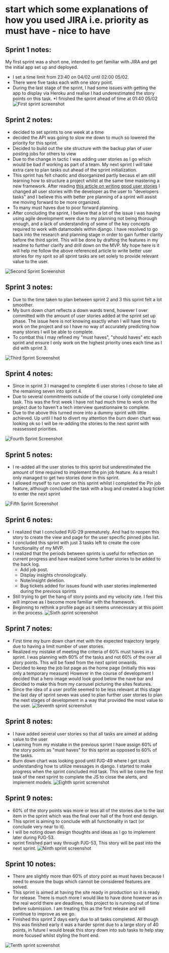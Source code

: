# start which some explanations of how you used JIRA i.e. priority as must have - nice to have

## Sprint 1 notes:
My first sprint was a short one, intended to get familiar with JIRA and get the initial app set up and deployed. 
* I set a time limit from 23:40 on 04/02 until 02:00 05/02.
* There were five tasks each with one story point. 
* During the last stage of the sprint, I  had some issues with getting the app to display via Heroku and realise I had underestimated the story points on this task.
*I finished the sprint ahead of time at 01:40 05/02
![First sprint screenshot](docs/agile/sprint-screenshots/sprint1-initial-deployment.JPG)

## Sprint 2 notes:
* decided to set sprints to one week at a time
* decided the API was going to slow me down to much so lowered the priority for this sprint.
* Decided to build out the site structure with the backup plan of user posting jobs for others to view
* Due to the change in tactic I was adding user stories as I go which would be bad if working as part of a team. My next sprint I will take extra care to plan tasks out ahead of the sprint initialization.
* This sprint has felt chaotic and disorganized partly becaus eI am still learning how to structure a project whilst at the same time mastering a new framework. After reading [this article on writing good user stories](https://www.industriallogic.com/blog/as-a-developer-is-not-a-user-story/) I changed all user stories with the developer as the user to "developers tasks" and I believe this with better pre planning of a sprint will assist me moving forward to be more organized.
* To many must haves due to poor forward planning.
* After concluding the sprint, I believe that a lot of the issue I was having using agile development were due to my planning not being thorough enough, and a lack of understanding of some of the key concepts required to work with datamodels within django. I have resolved to go back into the research and planning stage in order to gain further clarity before the third sprint. This will be done by drafting the features in my readme to further clarify and drill down on the MVP. My hope here is it will help me follow the above referenced article to write better user stories for my sprit so all sprint tasks are set solely to provide relevant value to the user. 

![Second Sprint Screenshot](docs/agile/sprint-screenshots/sprint2.JPG)

## Sprint 3 notes:
* Due to the time taken to plan between sprint 2 and 3 this sprint felt a lot smoother. 
* My burn down chart reflects a down wards trend, however I over committed with the amount of user stories added at the sprint set up phase. The issue here is not knowing exactly when I will have time to work on the project and so I have no way of accurately predicting how many stories I will be able to complete.
* To combat this I may refined my "must haves", "should haves" etc each sprint and ensure I only work on the highest priority ones each time as I did with sprint 3. 

![Third Sprint Screenshot](docs/agile/sprint-screenshots/sprint3.JPG)

## Sprint 4 notes:
* Since in sprint 3 I managed to complete 6 user stories I chose to take all the remaining seven into sprint 4.
* Due to several commitments outside of the course I only completed one task. This was the first week I have not had much time to work on the project due to haven't a tech interview questionnaire to complete.
* Due to the above this turned more into a dummy sprint with little achieved. Up until I had to divert my attention the burn down chart was looking ok so I will be re-adding the stories to the next sprint with reassessed priorities.

![Fourth Sprint Screenshot](docs/agile/sprint-screenshots/sprint4.JPG)

## Sprint 5 notes:
* I re-added all the user stories to this sprint but underestimated the amount of time required to implement the pin job feature. As a result I only managed to get two stories done in this sprint.
* I allowed myself to run over on this sprint whilst I completed the Pin job feature, although concluded the task with a bug and created a bug ticket to enter the next sprint

![Fifth Sprint Screenshot](docs/agile/sprint-screenshots/sprint5.JPG)

## Sprint 6 notes:
* I realized that I concluded PJG-29 prematurely. And had to reopen this story to create the view and page for the user specific pinned jobs list.
* I concluded this sprint with just 3 tasks left to create the core functionality of my MVP. 
* I realized that the periods between sprints is useful for reflection on current progress and have realized some further stories to be added to the back log.
    * Add job post.
    * Display insights chronologically.
    * Note/insight deletion.
    * Bug tickets added for issues found with user stories implemented during the previous sprints
* Still trying to get the hang of story points and my velocity rate. I feel this will improve as I become more familiar with the framework. 
* Beginning to rethink a profile page as it seems unnecessary at this point in the process.
![Sixth sprint screenshot](docs/agile/sprint-screenshots/sprint6.JPG)

## Sprint 7 notes:
* First time my burn down chart met with the expected trajectory largely due to having a limit number of user stories.
* Realized my mistake of meeting the criteria of 60% must haves in a sprint. I was planning with 60% of the tasks and not 60% of the over all story points. This will be fixed from the next sprint onwards.
* Decided to keep the job list page as the home page (initially this was only a temporary measure) However in the course of development I decided that a hero image would look good below the nave bar and decided to make this from my carousel picturing the sites features.
* Since the idea of a user profile seemed to be less relevant at this stage the last day of sprint seven was used to plan further user stories to plan the next stages of development in a way that provided the most value to the user.
![Seventh sprint screenshot](docs/agile/sprint-screenshots/sprint7.JPG)

## Sprint 8 notes: 
* I have added several user stories so that all tasks are aimed at adding value to the user
* Learning from my mistake in the previous sprint I have assign 60% of the story points as "must haves" for this sprint as opposed to 60% of the tasks.
* Burn down chart was looking good until PJG-49 where I got stuck understanding how to utilize messages in django. I started to make progress when the sprint concluded mid task. This will be come the first task of the next sprint to complete the JS to close the alerts, and implement models.
![Eighth sprint screenshot](docs/agile/sprint-screenshots/sprint8.JPG)

## Sprint 9 notes: 
* 60% of the story points was more or less all of the stories due to the last item in the sprint which was the final over hall of the front end design.
* This sprint is aiming to conclude with all functionality in tact (or conclude very near to it).
* I will be noting down design thoughts and ideas as I go to implement later during PJG-53.
* sprint finished part way through PJG-53, This story will be past into the next sprint.
![Ninth sprint screenshot](docs/agile/sprint-screenshots/sprint9.JPG)

## Sprint 10 notes: 
* There are slightly more than 60% of story point as must haves because I need to ensure the bugs which cannot be considered features are solved.
* This sprint is aimed at having the site ready in production so it is ready for release. There is much more I would like to have done however as in the real world there are deadlines, this project to is running out of time before submission. I am treating this as the first release and will continue to improve as we go.
* Finished this sprint 2 days early due to all tasks completed. All though this was finished early it was a harder sprint due to a large story of 40 points, in future I would break this story down into sub tasks to help stay more focused whilst styling the front end. 

![Tenth sprint screenshot](docs/agile/sprint-screenshots/sprint10.JPG)
